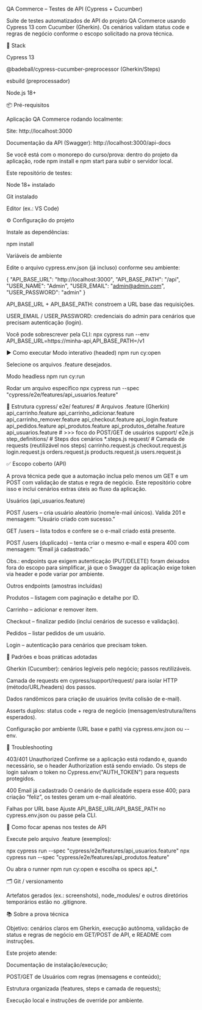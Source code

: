 QA Commerce – Testes de API (Cypress + Cucumber)

Suite de testes automatizados de API do projeto QA Commerce usando Cypress 13 com Cucumber (Gherkin).
Os cenários validam status code e regras de negócio conforme o escopo solicitado na prova técnica.

🔧 Stack

Cypress 13

@badeball/cypress-cucumber-preprocessor (Gherkin/Steps)

esbuild (preprocessador)

Node.js 18+

📦 Pré-requisitos

Aplicação QA Commerce rodando localmente:

Site: http://localhost:3000

Documentação da API (Swagger): http://localhost:3000/api-docs

Se você está com o monorepo do curso/prova: dentro do projeto da aplicação, rode npm install e npm start para subir o servidor local.

Este repositório de testes:

Node 18+ instalado

Git instalado

Editor (ex.: VS Code)

⚙️ Configuração do projeto

Instale as dependências:

npm install

Variáveis de ambiente

Edite o arquivo cypress.env.json (já incluso) conforme seu ambiente:

{
  "API_BASE_URL": "http://localhost:3000",
  "API_BASE_PATH": "/api",
  "USER_NAME": "Admin",
  "USER_EMAIL": "admin@admin.com",
  "USER_PASSWORD": "admin"
}


API_BASE_URL + API_BASE_PATH: constroem a URL base das requisições.

USER_EMAIL / USER_PASSWORD: credenciais do admin para cenários que precisam autenticação (login).

Você pode sobrescrever pela CLI:
npx cypress run --env API_BASE_URL=https://minha-api,API_BASE_PATH=/v1

▶️ Como executar
Modo interativo (headed)
npm run cy:open


Selecione os arquivos .feature desejados.

Modo headless
npm run cy:run

Rodar um arquivo específico
npx cypress run --spec "cypress/e2e/features/api_usuarios.feature"

🧭 Estrutura
cypress/
  e2e/
    features/                  # Arquivos .feature (Gherkin)
      api_carrinho.feature
      api_carrinho_adicionar.feature
      api_carrinho_remover.feature
      api_checkout.feature
      api_login.feature
      api_pedidos.feature
      api_produtos.feature
      api_produtos_detalhe.feature
      api_usuarios.feature     # >>> foco do POST/GET de usuários
  support/
    e2e.js
    step_definitions/          # Steps dos cenários
      *.steps.js
    request/                   # Camada de requests (reutilizável nos steps)
      carrinho.request.js
      checkout.request.js
      login.request.js
      orders.request.js
      products.request.js
      users.request.js

✅ Escopo coberto (API)

A prova técnica pede que a automação inclua pelo menos um GET e um POST com validação de status e regra de negócio.
Este repositório cobre isso e inclui cenários extras úteis ao fluxo da aplicação.

Usuários (api_usuarios.feature)

POST /users – cria usuário aleatório (nome/e-mail únicos).
Valida 201 e mensagem: “Usuário criado com sucesso.”

GET /users – lista todos e confere se o e-mail criado está presente.

POST /users (duplicado) – tenta criar o mesmo e-mail e espera 400 com mensagem: “Email já cadastrado.”

Obs.: endpoints que exigem autenticação (PUT/DELETE) foram deixados fora do escopo para simplificar, já que o Swagger da aplicação exige token via header e pode variar por ambiente.

Outros endpoints (amostras incluídas)

Produtos – listagem com paginação e detalhe por ID.

Carrinho – adicionar e remover item.

Checkout – finalizar pedido (inclui cenários de sucesso e validação).

Pedidos – listar pedidos de um usuário.

Login – autenticação para cenários que precisam token.

🧱 Padrões e boas práticas adotadas

Gherkin (Cucumber): cenários legíveis pelo negócio; passos reutilizáveis.

Camada de requests em cypress/support/request/ para isolar HTTP (método/URL/headers) dos passos.

Dados randômicos para criação de usuários (evita colisão de e-mail).

Asserts duplos: status code + regra de negócio (mensagem/estrutura/itens esperados).

Configuração por ambiente (URL base e path) via cypress.env.json ou --env.

🧯 Troubleshooting

403/401 Unauthorized
Confirme se a aplicação está rodando e, quando necessário, se o header Authorization está sendo enviado. Os steps de login salvam o token no Cypress.env("AUTH_TOKEN") para requests protegidos.

400 Email já cadastrado
O cenário de duplicidade espera esse 400; para criação “feliz”, os testes geram um e-mail aleatório.

Falhas por URL base
Ajuste API_BASE_URL/API_BASE_PATH no cypress.env.json ou passe pela CLI.

🧪 Como focar apenas nos testes de API

Execute pelo arquivo .feature (exemplos):

npx cypress run --spec "cypress/e2e/features/api_usuarios.feature"
npx cypress run --spec "cypress/e2e/features/api_produtos.feature"


Ou abra o runner npm run cy:open e escolha os specs api_*.

🗂️ Git / versionamento

Artefatos gerados (ex.: screenshots), node_modules/ e outros diretórios temporários estão no .gitignore.

📚 Sobre a prova técnica

Objetivo: cenários claros em Gherkin, execução autônoma, validação de status e regras de negócio em GET/POST de API, e README com instruções.

Este projeto atende:

Documentação de instalação/execução;

POST/GET de Usuários com regras (mensagens e conteúdo);

Estrutura organizada (features, steps e camada de requests);

Execução local e instruções de override por ambiente.
